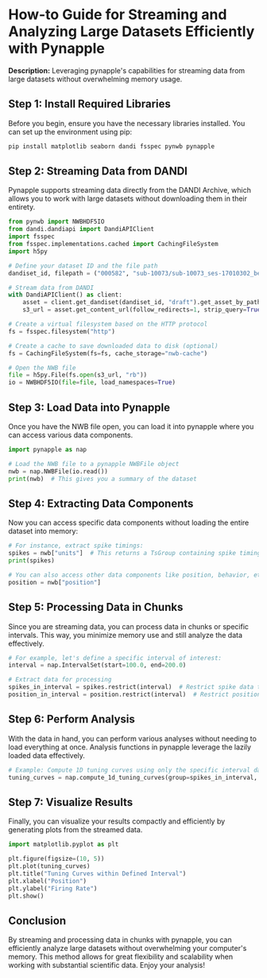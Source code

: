 # How-to Guide for Streaming and Analyzing Large Datasets Efficiently with Pynapple

**Description:** Leveraging pynapple's capabilities for streaming data from large datasets without overwhelming memory usage.

## Step 1: Install Required Libraries
Before you begin, ensure you have the necessary libraries installed. You can set up the environment using pip:

```bash
pip install matplotlib seaborn dandi fsspec pynwb pynapple
```

## Step 2: Streaming Data from DANDI

Pynapple supports streaming data directly from the DANDI Archive, which allows you to work with large datasets without downloading them in their entirety.

```python
from pynwb import NWBHDF5IO
from dandi.dandiapi import DandiAPIClient
import fsspec
from fsspec.implementations.cached import CachingFileSystem
import h5py

# Define your dataset ID and the file path
dandiset_id, filepath = ("000582", "sub-10073/sub-10073_ses-17010302_behavior+ecephys.nwb")

# Stream data from DANDI
with DandiAPIClient() as client:
    asset = client.get_dandiset(dandiset_id, "draft").get_asset_by_path(filepath)
    s3_url = asset.get_content_url(follow_redirects=1, strip_query=True)

# Create a virtual filesystem based on the HTTP protocol
fs = fsspec.filesystem("http")

# Create a cache to save downloaded data to disk (optional)
fs = CachingFileSystem(fs=fs, cache_storage="nwb-cache")

# Open the NWB file
file = h5py.File(fs.open(s3_url, "rb"))
io = NWBHDF5IO(file=file, load_namespaces=True)
```

## Step 3: Load Data into Pynapple

Once you have the NWB file open, you can load it into pynapple where you can access various data components.

```python
import pynapple as nap

# Load the NWB file to a pynapple NWBFile object
nwb = nap.NWBFile(io.read())
print(nwb)  # This gives you a summary of the dataset
```

## Step 4: Extracting Data Components

Now you can access specific data components without loading the entire dataset into memory:

```python
# For instance, extract spike timings:
spikes = nwb["units"]  # This returns a TsGroup containing spike timings
print(spikes)

# You can also access other data components like position, behavior, etc.
position = nwb["position"]
```

## Step 5: Processing Data in Chunks

Since you are streaming data, you can process data in chunks or specific intervals. This way, you minimize memory use and still analyze the data effectively.

```python
# For example, let's define a specific interval of interest:
interval = nap.IntervalSet(start=100.0, end=200.0)

# Extract data for processing
spikes_in_interval = spikes.restrict(interval)  # Restrict spike data to defined interval
position_in_interval = position.restrict(interval)  # Restrict position data to defined interval
```

## Step 6: Perform Analysis

With the data in hand, you can perform various analyses without needing to load everything at once. Analysis functions in pynapple leverage the lazily loaded data effectively.

```python
# Example: Compute 1D tuning curves using only the specific interval data
tuning_curves = nap.compute_1d_tuning_curves(group=spikes_in_interval, feature=position_in_interval, nb_bins=40)
```

## Step 7: Visualize Results

Finally, you can visualize your results compactly and efficiently by generating plots from the streamed data.

```python
import matplotlib.pyplot as plt

plt.figure(figsize=(10, 5))
plt.plot(tuning_curves)
plt.title("Tuning Curves within Defined Interval")
plt.xlabel("Position")
plt.ylabel("Firing Rate")
plt.show()
```

## Conclusion

By streaming and processing data in chunks with pynapple, you can efficiently analyze large datasets without overwhelming your computer's memory. This method allows for great flexibility and scalability when working with substantial scientific data. Enjoy your analysis!